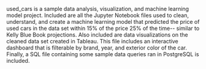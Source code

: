 used_cars is a sample data analysis, visualization, and machine learning model project. Included are all the Jupyter Notebook files used to clean, understand, and create a machine learning model that 
predicted the price of used cars in the data set within 15% of the price 25% of the time-- similar to Kelly Blue Book projections.
Also included are data visualizations on the cleaned data set created in Tableau. This file includes an interactive dashboard that is filterable by brand, year, and exterior color of the car.
Finally, a SQL file containing some sample data queries ran in PostgreSQL is included.
